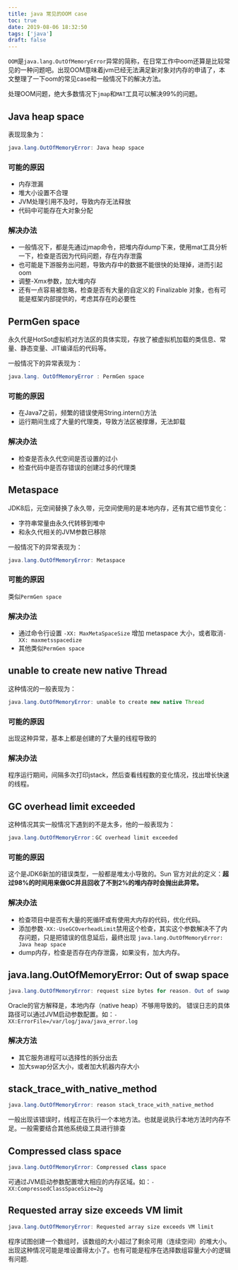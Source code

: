```yaml
---
title: java 常见的OOM case
toc: true
date: 2019-08-06 18:32:50
tags: ['java']
draft: false
---
```


`OOM`是`java.lang.OutOfMemoryError`异常的简称，在日常工作中oom还算是比较常见的一种问题吧。出现OOM意味着jvm已经无法满足新对象对内存的申请了，本文整理了一下oom的常见case和一般情况下的解决方法。

处理OOM问题，绝大多数情况下`jmap`和`MAT`工具可以解决99%的问题。

## Java heap space 

表现现象为：

```java
java.lang.OutOfMemoryError: Java heap space
```

### 可能的原因

- 内存泄漏
- 堆大小设置不合理
- JVM处理引用不及时，导致内存无法释放
- 代码中可能存在大对象分配

### 解决办法

- 一般情况下，都是先通过jmap命令，把堆内存dump下来，使用mat工具分析一下，检查是否因为代码问题，存在内存泄露
- 也可能是下游服务出问题，导致内存中的数据不能很快的处理掉，进而引起oom
- 调整-Xmx参数，加大堆内存 
- 还有一点容易被忽略，检查是否有大量的自定义的 Finalizable 对象，也有可能是框架内部提供的，考虑其存在的必要性


## PermGen space

永久代是HotSot虚拟机对方法区的具体实现，存放了被虚拟机加载的类信息、常量、静态变量、JIT编译后的代码等。

一般情况下的异常表现为：

```java
java.lang. OutOfMemoryError : PermGen space
```

### 可能的原因

- 在Java7之前，频繁的错误使用String.intern()方法 
- 运行期间生成了大量的代理类，导致方法区被撑爆，无法卸载

### 解决办法

- 检查是否永久代空间是否设置的过小 
- 检查代码中是否存错误的创建过多的代理类


## Metaspace

JDK8后，元空间替换了永久带，元空间使用的是本地内存，还有其它细节变化：

- 字符串常量由永久代转移到堆中
- 和永久代相关的JVM参数已移除

一般情况下的异常表现为：
```java
java.lang.OutOfMemoryError: Metaspace
```

### 可能的原因

类似`PermGen space`

### 解决办法

- 通过命令行设置 `-XX: MaxMetaSpaceSize` 增加 metaspace 大小，或者取消`-XX: maxmetsspacedize`
- 其他类似`PermGen space`

## unable to create new native Thread

这种情况的一般表现为：
```java
java.lang.OutOfMemoryError: unable to create new native Thread
```

### 可能的原因

出现这种异常，基本上都是创建的了大量的线程导致的

### 解决办法

程序运行期间，间隔多次打印jstack，然后查看线程数的变化情况，找出增长快速的线程。

## GC overhead limit exceeded

这种情况其实一般情况下遇到的不是太多，他的一般表现为：

```java 
java.lang.OutOfMemoryError：GC overhead limit exceeded
```

### 可能的原因

这个是JDK6新加的错误类型，一般都是堆太小导致的。Sun 官方对此的定义：**超过98%的时间用来做GC并且回收了不到2%的堆内存时会抛出此异常。**

### 解决办法

- 检查项目中是否有大量的死循环或有使用大内存的代码，优化代码。
- 添加参数`-XX:-UseGCOverheadLimit`禁用这个检查，其实这个参数解决不了内存问题，只是把错误的信息延后，最终出现 `java.lang.OutOfMemoryError: Java heap space`
- dump内存，检查是否存在内存泄露，如果没有，加大内存。

## java.lang.OutOfMemoryError: Out of swap space

```java
java.lang.OutOfMemoryError: request size bytes for reason. Out of swap space
```

Oracle的官方解释是，本地内存（native heap）不够用导致的。
错误日志的具体路径可以通过JVM启动参数配置。如：`-XX:ErrorFile=/var/log/java/java_error.log`

### 解决方法

- 其它服务进程可以选择性的拆分出去 
- 加大swap分区大小，或者加大机器内存大小

## stack_trace_with_native_method

```java
java.lang.OutOfMemoryError: reason stack_trace_with_native_method
```

一般出现该错误时，线程正在执行一个本地方法。也就是说执行本地方法时内存不足。一般需要结合其他系统级工具进行排查

## Compressed class space

```java
java.lang.OutOfMemoryError: Compressed class space
```

可通过JVM启动参数配置增大相应的内存区域。如：`-XX:CompressedClassSpaceSize=2g`

## Requested array size exceeds VM limit

```java
java.lang.OutOfMemoryError: Requested array size exceeds VM limit
```

程序试图创建一个数组时，该数组的大小超过了剩余可用（连续空间）的堆大小。
出现这种情况可能是堆设置得太小了。也有可能是程序在选择数组容量大小的逻辑有问题.




